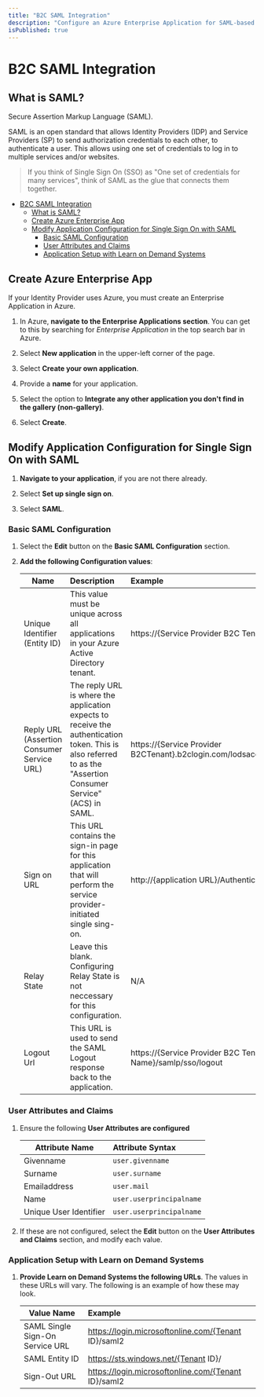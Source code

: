 ```yaml
---
title: "B2C SAML Integration"
description: "Configure an Azure Enterprise Application for SAML-based Single Sign-On."
isPublished: true
---
```


# B2C SAML Integration 

## What is SAML?
Secure Assertion Markup Language (SAML). 

SAML is an open standard that allows Identity Providers (IDP) and Service Providers (SP) to send authorization credentials to each other, to authenticate a user. This allows using one set of credentials to log in to multiple services and/or websites.

  > If you think of Single Sign On (SSO) as "One set of credentials for many services", think of SAML as the glue that connects them together. 

- [B2C SAML Integration](#b2c-saml-integration)
  - [What is SAML?](#what-is-saml-)
  - [Create Azure Enterprise App](#create-azure-enterprise-app)
  - [Modify Application Configuration for Single Sign On with SAML](#modify-application-configuration-for-single-sign-on-with-saml)
    - [Basic SAML Configuration](#basic-saml-configuration)
    - [User Attributes and Claims](#user-attributes-and-claims)
    - [Application Setup with Learn on Demand Systems](#application-setup-with-learn-on-demand-systems)

## Create Azure Enterprise App 

If your Identity Provider uses Azure, you must create an Enterprise Application in Azure.

1. In Azure, **navigate to the Enterprise Applications section**. You can get to this by searching for _Enterprise Application_ in the top search bar in Azure.

1. Select **New application** in the upper-left corner of the page. 

1. Select **Create your own application**. 

1. Provide a **name** for your application. 

1. Select the option to **Integrate any other application you don't find in the gallery (non-gallery)**. 

1. Select **Create**. 

## Modify Application Configuration for Single Sign On with SAML

1. **Navigate to your application**, if you are not there already. 

1. Select **Set up single sign on**. 

1. Select **SAML**. 

### Basic SAML Configuration

1. Select the **Edit** button on the **Basic SAML Configuration** section.

1. **Add the following Configuration values**:

    |Name      |Description|Example      | 
    |----------|:-------------|:-------------|
    |Unique Identifier (Entity ID) |This value must be unique across all applications in your Azure Active Directory tenant.|  https://{Service Provider B2C Tenant}.b2clogin.com/lodsaccb2c.onmicrosoft.com/B2C_1A_TrustFrameworkBase|
    | Reply URL (Assertion Consumer Service URL) |The reply URL is where the application expects to receive the authentication token. This is also referred to as the "Assertion Consumer Service" (ACS) in SAML.|https://{Service Provider B2CTenant}.b2clogin.com/lodsaccb2c.onmicrosoft.com/B2C_1A_TrustFrameworkBase/samlp/sso/assertionconsumer
    | Sign on URL |This URL contains the sign-in page for this application that will perform the service provider-initiated single sing-on. |http://{application URL}/Authentication/SamlIdpRedirect?idp={policy name} |  
    |Relay State | Leave this blank. Configuring Relay State is not neccessary for this configuration. | N/A
    | Logout Url |This URL is used to send the SAML Logout response back to the application.| https://{Service Provider B2C Tenant}.b2clogin.com/{Service Provider B2C Tenant}.onmicrosoft.com/{Policy Name}/samlp/sso/logout |  

### User Attributes and Claims

1. Ensure the following **User Attributes are configured** 

    |Attribute Name      |Attribute Syntax      | 
    |----------|:-------------|
    |Givenname|`user.givenname`|
    |Surname|`user.surname`|
    |Emailaddress|`user.mail`|
    |Name|`user.userprincipalname`|
    |Unique User Identifier|`user.userprincipalname`|

1. If these are not configured, select the **Edit** button on the **User Attributes and Claims** section, and modify each value. 

### Application Setup with Learn on Demand Systems

1. **Provide Learn on Demand Systems the following URLs**. The values in these URLs will vary. The following is an example of how these may look. 

    |Value Name      |Example     | 
    |----------|:-------------|
    |SAML Single Sign-On Service URL|https://login.microsoftonline.com/{Tenant ID}/saml2|
    |SAML Entity ID|https://sts.windows.net/{Tenant ID}/|
    |Sign-Out URL|https://login.microsoftonline.com/{Tenant ID}/saml2|
